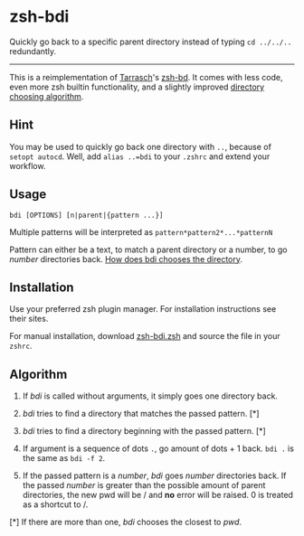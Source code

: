 # zsh-bdi

Quickly go back to a specific parent directory instead of typing `cd ../../..` redundantly.

---

This is a reimplementation of [Tarrasch](https://github.com/Tarrasch)'s [zsh-bd](https://github.com/Tarrasch/zsh-bd).
It comes with less code,  even more zsh builtin functionality, and a slightly improved [directory choosing algorithm](#algorithm).


## Hint

You may be used to quickly go back one directory with `..`, because of `setopt autocd`.
Well, add `alias ..=bdi` to your `.zshrc` and extend your workflow.


## Usage

`bdi [OPTIONS] [n|parent|{pattern ...}]`

Multiple patterns will be interpreted as `pattern*pattern2*...*patternN`

Pattern can either be a text, to match a parent directory or a number, to go _number_ directories back. [How does bdi chooses the directory](#algorithm).


## Installation

Use your preferred zsh plugin manager. For installation instructions see their sites.

For manual installation, download [zsh-bdi.zsh](./zsh-bdi.zsh) and source the file in your `zshrc`.

## Algorithm

1. If _bdi_ is called without arguments, it simply goes one directory back.

2. _bdi_ tries to find a directory that matches the passed pattern. [\*]

3. _bdi_ tries to find a directory beginning with the passed pattern. [\*]

4. If argument is a sequence of dots `.`, go amount of dots + 1 back. `bdi .` is the same as `bdi -f 2`.

5. If the passed pattern is a _number_, _bdi_ goes _number_ directories back.  If the passed _number_ is greater than the possible amount of parent directories, the new pwd will be / and **no** error will be raised. 0 is treated as a shortcut to /.

[\*] If there are more than one, _bdi_ chooses the closest to _pwd_.
